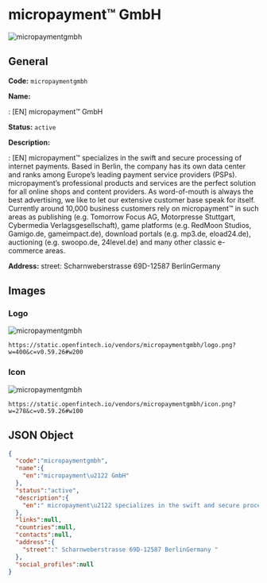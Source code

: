 
# micropayment™ GmbH 
![micropaymentgmbh](https://static.openfintech.io/vendors/micropaymentgmbh/logo.png?w=400&c=v0.59.26#w200)  

## General 
 
**Code:** `micropaymentgmbh` 
 
**Name:** 
 
:	[EN] micropayment™ GmbH 
 
**Status:** `active` 
 
**Description:** 
 
: [EN]  micropayment™ specializes in the swift and secure processing of internet payments. Based in Berlin, the company has its own data center and ranks among Europe’s leading payment service providers (PSPs). micropayment’s professional products and services are the perfect solution for all online shops and content providers. As word-of-mouth is always the best advertising, we like to let our extensive customer base speak for itself. Currently around 10,000 business customers rely on micropayment™ in such areas as publishing (e.g. Tomorrow Focus AG, Motorpresse Stuttgart, Cybermedia Verlagsgesellschaft), game platforms (e.g. RedMoon Studios, Gamigo.de, gameimpact.de), download portals (e.g. mp3.de, eload24.de), auctioning (e.g. swoopo.de, 24level.de) and many other classic e-commerce areas.  
 
**Address:** 
street:  Scharnweberstrasse 69D-12587 BerlinGermany  

## Images 

### Logo 
 
![micropaymentgmbh](https://static.openfintech.io/vendors/micropaymentgmbh/logo.png?w=400&c=v0.59.26#w200)  

```
https://static.openfintech.io/vendors/micropaymentgmbh/logo.png?w=400&c=v0.59.26#w200
```  

### Icon 
 
![micropaymentgmbh](https://static.openfintech.io/vendors/micropaymentgmbh/icon.png?w=278&c=v0.59.26#w100)  

```
https://static.openfintech.io/vendors/micropaymentgmbh/icon.png?w=278&c=v0.59.26#w100
```  

## JSON Object 

```json
{
  "code":"micropaymentgmbh",
  "name":{
    "en":"micropayment\u2122 GmbH"
  },
  "status":"active",
  "description":{
    "en":" micropayment\u2122 specializes in the swift and secure processing of internet payments. Based in Berlin, the company has its own data center and ranks among Europe\u2019s leading payment service providers (PSPs). micropayment\u2019s professional products and services are the perfect solution for all online shops and content providers. As word-of-mouth is always the best advertising, we like to let our extensive customer base speak for itself. Currently around 10,000 business customers rely on micropayment\u2122 in such areas as publishing (e.g. Tomorrow Focus AG, Motorpresse Stuttgart, Cybermedia Verlagsgesellschaft), game platforms (e.g. RedMoon Studios, Gamigo.de, gameimpact.de), download portals (e.g. mp3.de, eload24.de), auctioning (e.g. swoopo.de, 24level.de) and many other classic e-commerce areas. "
  },
  "links":null,
  "countries":null,
  "contacts":null,
  "address":{
    "street":" Scharnweberstrasse 69D-12587 BerlinGermany "
  },
  "social_profiles":null
}
```  
